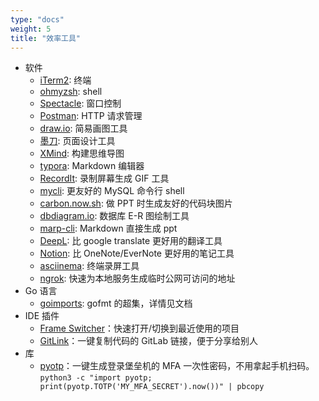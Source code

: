 ```yaml
---
type: "docs"
weight: 5
title: "效率工具"
---
```


* 软件
    * [iTerm2](https://www.iterm2.com/): 终端
    * [ohmyzsh](https://github.com/ohmyzsh/ohmyzsh): shell
    * [Spectacle](https://www.spectacleapp.com): 窗口控制
    * [Postman](https://www.postman.com/downloads/): HTTP 请求管理
    * [draw.io](https://draw.io): 简易画图工具
    * [墨刀](https://modao.cc/): 页面设计工具
    * [XMind](https://www.xmind.cn/): 构建思维导图
    * [typora](https://www.typora.io/): Markdown 编辑器
    * [RecordIt](https://recordit.co/): 录制屏幕生成 GIF 工具
    * [mycli](https://github.com/dbcli/mycli): 更友好的 MySQL 命令行 shell
    * [carbon.now.sh](https://carbon.now.sh/): 做 PPT 时生成友好的代码块图片
    * [dbdiagram.io](https://dbdiagram.io/home): 数据库 E-R 图绘制工具
    * [marp-cli](https://github.com/marp-team/marp-cli): Markdown 直接生成 ppt
    * [DeepL](https://www.deepl.com/en/translator): 比 google translate 更好用的翻译工具
    * [Notion](https://www.notion.so/): 比 OneNote/EverNote 更好用的笔记工具
    * [asciinema](https://github.com/asciinema/asciinema): 终端录屏工具
    * [ngrok](https://ngrok.com/): 快速为本地服务生成临时公网可访问的地址
* Go 语言
    * [goimports](https://godoc.org/golang.org/x/tools/cmd/goimports): gofmt 的超集，详情见文档
* IDE 插件
    * [Frame Switcher](https://plugins.jetbrains.com/plugin/7138-frame-switcher)：快速打开/切换到最近使用的项目
    * [GitLink](https://plugins.jetbrains.com/plugin/8183-gitlink)：一键复制代码的 GitLab 链接，便于分享给别人
* 库
    * [pyotp](https://github.com/pyauth/pyotp)：一键生成登录堡垒机的 MFA 一次性密码，不用拿起手机扫码。`python3 -c "import pyotp; print(pyotp.TOTP('MY_MFA_SECRET').now())" | pbcopy`

